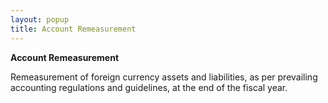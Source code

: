 ```yaml
---
layout: popup
title: Account Remeasurement
---
```



**Account Remeasurement**


Remeasurement of foreign currency assets and liabilities, as per prevailing  accounting regulations and guidelines, at the end of the fiscal year.
